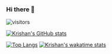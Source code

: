 ### Hi there 👋

![visitors](https://visitor-badge.glitch.me/badge?page_id=${kkumar-gcc}.${your.repo.id})

[![Krishan's GitHub stats](https://github-readme-stats.vercel.app/api?username=kkumar-gcc&&show_icons=true)](https://github.com/anuraghazra/github-readme-stats)

[![Top Langs](https://github-readme-stats.vercel.app/api/top-langs/?username=kkumar-gcc&layout=compact)](https://github.com/anuraghazra/github-readme-stats)
[![Krishan's wakatime stats](https://github-readme-stats.vercel.app/api/wakatime?username=kkumar-gcc)](https://github.com/anuraghazra/github-readme-stats)
